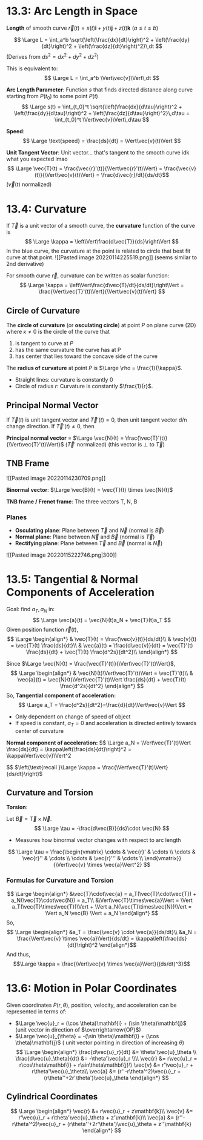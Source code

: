 # 13.3: Arc Length in Space

**Length** of smooth curve $\vec{r}(t) = x(t) \mathbf{i} + y(t) \mathbf{j} + z(t) \mathbf{k} \text{ } (a \leq t \leq b)$

$$
\Large
L = \int_a^b \sqrt{\left(\frac{dx}{dt}\right)^2 + \left(\frac{dy}{dt}\right)^2 + \left(\frac{dz}{dt}\right)^2}\,dt
$$
(Derives from $ds^2 = dx^2 + dy^2 + dz^2$)

This is equivalent to:
$$
\Large
L = \int_a^b \Vert\vec{v}\Vert\,dt
$$

**Arc Length Parameter**: Function *s* that finds directed distance along curve starting from $P(t_0)$ to some point $P(t)$
$$
\Large
s(t) = \int_{t_0}^t \sqrt{\left(\frac{dx}{d\tau}\right)^2 + \left(\frac{dy}{d\tau}\right)^2 + \left(\frac{dz}{d\tau}\right)^2}\,d\tau = \int_{t_0}^t \Vert\vec{v}\Vert\,d\tau
$$

**Speed**:
$$
\Large
\text{speed} = \frac{ds}{dt} = \Vert\vec{v}(t)\Vert
$$

**Unit Tangent Vector**: Unit vector... that's tangent to the smooth curve idk what you expected lmao
$$
\Large
\vec{T}(t) = \frac{\vec{r}'(t)}{\Vert\vec{r}'(t)\Vert} = \frac{\vec{v}(t)}{\Vert\vec{v}(t)\Vert} = \frac{d\vec{r}/dt}{ds/dt}$$
($\vec{v}(t)$ normalized)

# 13.4: Curvature
If $\vec{T}$ is a unit vector of a smooth curve, the **curvature** function of the curve is
$$
\Large
\kappa = \left\Vert\frac{d\vec{T}}{ds}\right\Vert
$$
In the blue curve, the curvature at the point is related to circle that best fit curve at that point.
![[Pasted image 20220114225519.png]]
(seems similar to 2nd derivative)

For smooth curve $\vec{r}$, curvature can be written as scalar function:
$$
\Large
\kappa = \left\Vert\frac{d\vec{T}/dt}{ds/dt}\right\Vert = \frac{\Vert\vec{T}'(t)\Vert}{\Vert\vec{v}(t)\Vert}
$$

## Circle of Curvature
The **circle of curvature** (or **osculating circle**) at point $P$ on plane curve (2D) where $\kappa \neq 0$ is the circle of the curve that
1. is tangent to curve at $P$
2. has the same curvature the curve has at P
3. has center that lies toward the concave side of the curve

The **radius of curvature** at point $P$ is $\Large \rho = \frac{1}{\kappa}$.

* Straight lines: curvature is constantly 0
* Circle of radius $r$: Curvature is constantly $\frac{1}{r}$.

## Principal Normal Vector
If $\vec{T}(t)$ is unit tangent vector and $\vec{T}'(t) = 0$, then unit tangent vector d/n change direction.
If $\vec{T}'(t) \neq 0$, then

**Principal normal vector** = $\Large \vec{N}(t) = \frac{\vec{T}'(t)}{\Vert\vec{T}'(t)\Vert}$
($\vec{T}'$ normalized)
(this vector is $\perp$ to $\vec{T}$)

## TNB Frame
![[Pasted image 20220114230709.png]]

**Binormal vector**: $\Large \vec{B}(t) = \vec{T}(t) \times \vec{N}(t)$

**TNB frame / Frenet frame**: The three vectors T, N, B

### Planes
* **Osculating plane**: Plane between $\vec{T}$ and $\vec{N}$ (normal is $\vec{B}$)
* **Normal plane**: Plane between $\vec{N}$ and $\vec{B}$ (normal is $\vec{T}$)
* **Rectifying plane**: Plane between $\vec{T}$ and $\vec{B}$ (normal is $\vec{N}$)

![[Pasted image 20220115222746.png|300]]

# 13.5: Tangential & Normal Components of Acceleration

Goal: find $a_T, a_N$ in:
$$
\Large
\vec{a}(t) = \vec{N}(t)a_N + \vec{T}(t)a_T
$$
Given position function $\vec{r}(t)$,
$$
\Large
\begin{align*}
& \vec{T}(t) = \frac{\vec{v}(t)}{ds/dt}\\
& \vec{v}(t) = \vec{T}(t) \frac{ds}{dt}\\
& \vec{a}(t) = \frac{d\vec{v}}{dt} = 
\vec{T}'(t) \frac{ds}{dt} + \vec{T}(t) \frac{d^2s}{dt^2}\\
\end{align*}
$$

Since $\Large \vec{N}(t) = \frac{\vec{T}'(t)}{\Vert\vec{T}'(t)\Vert}$,
$$
\Large
\begin{align*}
& \vec{N}(t)\Vert\vec{T}'(t)\Vert = \vec{T}'(t)\\
& \vec{a}(t) = \vec{N}(t)\Vert\vec{T}'(t)\Vert \frac{ds}{dt} + \vec{T}(t) \frac{d^2s}{dt^2}
\end{align*}
$$
So,
**Tangential component of acceleration:**
$$
\Large
a_T = \frac{d^2s}{dt^2}=\frac{d}{dt}\Vert\vec{v}\Vert
$$
* Only dependent on change of speed of object
* If speed is constant, $a_T = 0$ and acceleration is directed entirely towards center of curvature

**Normal component of acceleration:**
$$
\Large
a_N = \Vert\vec{T}'(t)\Vert \frac{ds}{dt} = \kappa\left(\frac{ds}{dt}\right)^2 = \kappa\Vert\vec{v}\Vert^2

$$
$\left(\text{recall }\Large \kappa = \frac{\Vert\vec{T}'(t)\Vert}{ds/dt}\right)$

## Curvature and Torsion
**Torsion**:

Let $\vec{B} = \vec{T} \times \vec{N}$.
$$
\Large
\tau = -\frac{d\vec{B}}{ds}\cdot \vec{N}
$$
* Measures how binormal vector changes with respect to arc length

$$
\Large
\tau = \frac{\begin{vmatrix}
\cdots & \vec{r}' & \cdots \\
\cdots & \vec{r}'' & \cdots \\
\cdots & \vec{r}''' & \cdots \\
\end{vmatrix}}{\Vert\vec{v} \times \vec{a}\Vert^2}
$$

### Formulas for Curvature and Torsion
$$
\Large
\begin{align*}
&\vec{T}\cdot\vec{a} = a_T(\vec{T}\cdot\vec{T}) + a_N(\vec{T}\cdot\vec{N}) = a_T\\
&\Vert\vec{T}\times\vec{a}\Vert = \Vert a_T(\vec{T}\times\vec{T})\Vert + \Vert a_N(\vec{T}\times\vec{N})\Vert = \Vert a_N \vec{B} \Vert = a_N
\end{align*}
$$
So,
$$
\Large
\begin{align*}
&a_T = \frac{\vec{v} \cdot \vec{a}}{ds/dt}\\
&a_N = \frac{\Vert\vec{v} \times \vec{a}\Vert}{ds/dt} = \kappa\left(\frac{ds}{dt}\right)^2
\end{align*}$$
And thus,
$$\Large
\kappa = \frac{\Vert\vec{v} \times \vec{a}\Vert}{(ds/dt)^3}$$

# 13.6: Motion in Polar Coordinates
Given coordinates $P(r, \theta)$,
position, velocity, and acceleration can be represented in terms of:
* $\Large \vec{u}_r = (\cos \theta)\mathbf{i} + (\sin \theta)\mathbf{j}$ (unit vector in direction of $\overrightarrow{OP}$)
* $\Large \vec{u}_{\theta} = -(\sin \theta)\mathbf{i} + (\cos \theta)\mathbf{j}$ ( unit vector pointing in direction of increasing $\theta$)
$$
\Large
\begin{align*}
\frac{d\vec{u}_r}{dt} &= \theta'\vec{u}_\theta \\
\frac{d\vec{u}_\theta}{dt} &= -\theta'\vec{u}_r \\\\
\vec{r} &= r\vec{u}_r = r\cos\theta\mathbf{i} + r\sin\theta\mathbf{j}\\
\vec{v} &= r'\vec{u}_r + r\theta'\vec{u}_\theta\\
\vec{a} &= (r''-r\theta'^2)\vec{u}_r + (r\theta''+2r'\theta')\vec{u}_\theta
\end{align*}
$$

## Cylindrical Coordinates
$$
\Large
\begin{align*}
\vec{r} &= r\vec{u}_r + z\mathbf{k}\\
\vec{v} &= r'\vec{u}_r + r\theta'\vec{u}_\theta + z'\mathbf{k}\\
\vec{a} &= (r''-r\theta'^2)\vec{u}_r + (r\theta''+2r'\theta')\vec{u}_\theta + z''\mathbf{k}
\end{align*}
$$